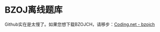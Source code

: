 # BZOJ离线题库

Github实在是太慢了。如果您想下载BZOJCH，请移步：[Coding.net - bzojch](https://coding.net/u/ruanxingzhi/p/bzojch/git)
